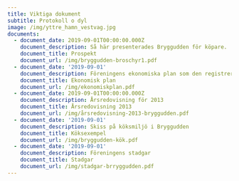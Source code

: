 ```yaml
---
title: Viktiga dokument
subtitle: Protokoll o dyl
image: /img/yttre_hamn_vestvag.jpg
documents:
  - document_date: 2019-09-01T00:00:00.000Z
    document_description: Så här presenterades Bryggudden för köpare.
    document_title: Prospekt
    document_url: /img/bryggudden-broschyr1.pdf
  - document_date: '2019-09-01'
    document_description: Föreningens ekonomiska plan som den registrerades hos Bolagsverket.
    document_title: Ekonomisk plan
    document_url: /img/ekonomiskplan.pdf
  - document_date: 2019-09-01T00:00:00.000Z
    document_description: Årsredovisning för 2013
    document_title: Årsredovisning 2013
    document_url: /img/årsredovisning-2013-bryggudden.pdf
  - document_date: '2019-09-01'
    document_description: Skiss på köksmiljö i Bryggudden
    document_title: Köksexempel
    document_url: /img/bryggudden-kök.pdf
  - document_date: '2019-09-01'
    document_description: Föreningens stadgar
    document_title: Stadgar
    document_url: /img/stadgar-brryggudden.pdf
---
```


